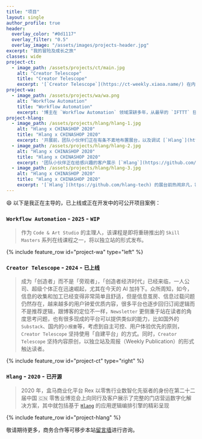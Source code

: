 ```yaml
---
title: "项目"
layout: single
author_profile: true
header:
  overlay_color: "#0d1117"
  overlay_filter: "0.5"
  overlay_image: "/assets/images/projects-header.jpg"
excerpt: "我的冒险及成长之旅"
classes: wide
project-ct:
  - image_path: /assets/projects/ct/main.jpg
    alt: "Creator Telescope"
    title: "Creator Telescope"
    excerpt: '[`Creator Telescope`](https://ct-weekly.xiaoa.name/) 在内容上聚焦满足「独立开发」、「独立创客」、「创造者」等此类画像的用户可能关注的内容，包含技术指南、产品洞察、成功故事、一线资讯、深度思考等等。'
project-wa:
  - image_path: /assets/projects/wa/wa.png
    alt: "Workflow Automation"
    title: "Workflow Automation"
    excerpt: '博主在 `Workflow Automation` 领域深耕多年，从最早的 `IFTTT` 狂热爱好者，到深入研究开源世界的 `Noflo.js` 以及 `Node-Red` 的源码，到持续学习和拆解已经成为独角兽 🦄️ 的 `n8n`、`Zapier`、`Albato` 等平台，长期醉心研究其提升个人生产力的相关课题，直至决心在该领域持续布道。与此同时，也正在致力于创造一个类似的平台，让 `Automate Everything` 的理念不再成为阳春白雪。'
project-hlang:
  - image_path: /assets/projects/hlang/hlang-1.jpg
    alt: "Hlang x CHINASHOP 2020"
    title: "Hlang x CHINASHOP 2020"
    excerpt: '开展前，团队小伙伴们正在有条不紊地布置展台，以及调试 [`Hlang`](https://github.com/hlang-tech) 的展示版本'
  - image_path: /assets/projects/hlang/hlang-2.jpg
    alt: "Hlang x CHINASHOP 2020"
    title: "Hlang x CHINASHOP 2020"
    excerpt: '团队小伙伴正在给感兴趣的客户展示 [`Hlang`](https://github.com/hlang-tech) 控制模拟场景的一幕'
  - image_path: /assets/projects/hlang/hlang-3.jpg
    alt: "Hlang x CHINASHOP 2020"
    title: "Hlang x CHINASHOP 2020"
    excerpt: '[`Hlang`](https://github.com/hlang-tech) 的展台前热闹非凡，客户、同行纷纷驻足围观，讨论和探究它的商业化价值'
---
```


😄 以下是我正在主导的，已上线或正在开发中的可公开项目案例：

### `Workflow Automation` - `2025` - `WIP`

> 作为 `Code & Art Studio` 的主理人，该课程是即将重磅推出的 `Skill Masters` 系列在线课程之一，将以独立站的形式发布。

{% include feature_row id="project-wa" type="left" %}

### `Creator Telescope` - `2024` - `已上线`

> 成为「创造者」而不是「旁观者」，「创造者经济时代」已经来临，一人公司、超级个体正在迅速崛起，尤其在今天的 AI 加持下。众所周知，如今，信息的收集和加工已经变得非常简单且舒适，但是信息茧房、信息过载问题仍然存在，越来越多的用户钟爱优质内容，很多平台也逐步回归订阅逻辑而不是推荐逻辑，跟博客的定位不一样，`Newsletter` 更侧重于站在读者的角度思考问题，也有很多现成的平台可以提供类似的能力，比如国外的 `Substack`、国内的`小报童`等，考虑到自主可控、用户体验优先的原则，`Creator Telescope` 坚持使用「自建平台」的方式。同时，`Creator Telescope` 坚持内容原创，以独立站及周报（Weekly Publication）的形式触达读者。

{% include feature_row id="project-ct" type="right" %}

### `Hlang` - `2020` - `已开源`

> 2020 年，盒马商业化平台 Rex 以零售行业数智化先驱者的身份在第二十二届中国 🇨🇳 零售业博览会上向同行及客户展示了完整的门店营运数字化解决方案，其中就包括基于 [`Hlang`](https://github.com/hlang-tech) 的应用逻辑编排引擎的精彩呈现

{% include feature_row id="project-hlang" %}

敬请期待更多，商务合作等可移步本站[留言墙](/guestbook)进行咨询。
